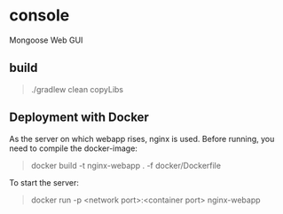 # console
Mongoose Web GUI

## build
>./gradlew clean copyLibs

## Deployment with Docker
As the server on which webapp rises, nginx is used.
Before running, you need to compile the docker-image:
>docker build -t nginx-webapp . -f docker/Dockerfile 

To start the server:
>docker run -p \<network port\>:\<container port\> nginx-webapp
